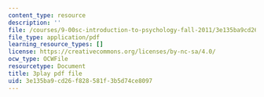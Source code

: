 ```yaml
---
content_type: resource
description: ''
file: /courses/9-00sc-introduction-to-psychology-fall-2011/3e135ba9cd26f828581f3b5d74ce8097_kD3CswjYb2E.pdf
file_type: application/pdf
learning_resource_types: []
license: https://creativecommons.org/licenses/by-nc-sa/4.0/
ocw_type: OCWFile
resourcetype: Document
title: 3play pdf file
uid: 3e135ba9-cd26-f828-581f-3b5d74ce8097
---
```

